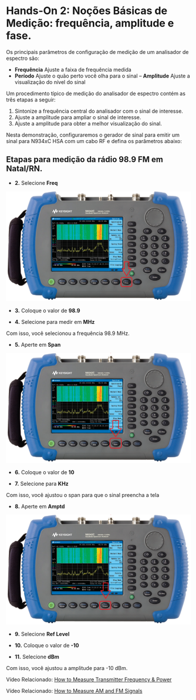 # **Hands-On 2: Noções Básicas de Medição: frequência, amplitude e fase.**

Os principais parâmetros de configuração de medição de um analisador de espectro são:
- **Frequência**
Ajuste a faixa de frequência medida
- **Período**
Ajuste o quão perto você olha para o sinal
– **Amplitude**
Ajuste a visualização do nível do sinal


Um procedimento típico de medição do analisador de espectro contém as três etapas a seguir:
1. Sintonize a frequência central do analisador com o sinal de interesse.
2. Ajuste a amplitude para ampliar o sinal de interesse.
3. Ajuste a amplitude para obter a melhor visualização do sinal.

Nesta demonstração, configuraremos o gerador de sinal para emitir um sinal para N934xC HSA com
um cabo RF e defina os parâmetros abaixo:

## Etapas para medição da rádio 98.9 FM em Natal/RN.

- **2.** Selecione **Freq**

![](/Imagens/Teclas/freq.png)

- **3.** Coloque o valor de **98.9**

- **4.** Selecione para medir em **MHz**

Com isso, você selecionou a frequência 98.9 MHz. 

- **5.** Aperte em **Span**

![](/Imagens/Teclas/span.png)

- **6.** Coloque o valor de **10**

- **7.** Selecione para **KHz**

Com isso, você ajustou o span para que o sinal preencha a tela

- **8.** Aperte em **Amptd**

![](/Imagens/Teclas/ampld.png)

- **9.** Selecione **Ref Level**

- **10.** Coloque o valor de **-10**

- **11.** Selecione **dBm**

Com isso, você ajustou a amplitude para -10 dBm.

Vídeo Relacionado: [How to Measure Transmitter Frequency & Power ](www.youtube.com/watch?v=CVyAldzheH8)

Vídeo Relacionado: [How to Measure AM and FM Signals](https://www.youtube.com/watch?v=A_5r3tEQE4U)
